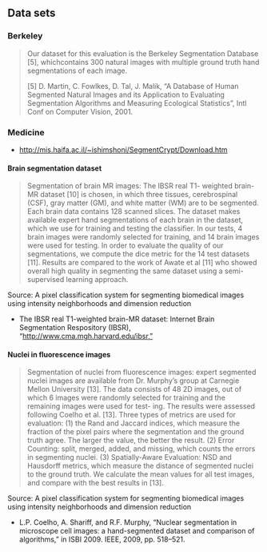 ## Data sets

### Berkeley
> Our dataset for this evaluation is the Berkeley Segmentation Database [5],
> whichcontains 300 natural images with multiple ground truth hand
> segmentations of each image.
>
> [5] D. Martin, C. Fowlkes, D. Tal, J. Malik, “A Database of Human Segmented
> Natural Images and its Application to Evaluating Segmentation Algorithms and
> Measuring Ecological Statistics”, Intl Conf on Computer Vision, 2001.


### Medicine

*  http://mis.haifa.ac.il/~ishimshoni/SegmentCrypt/Download.htm


#### Brain segmentation dataset

> Segmentation of brain MR images: The IBSR real T1- weighted brain-MR dataset
[10] is chosen, in which three tissues, cerebrospinal (CSF), gray matter (GM),
and white matter (WM) are to be segmented. Each brain data contains 128 scanned
slices. The dataset makes available expert hand segmentations of each brain in
the dataset, which we use for training and testing the classifier. In our
tests, 4 brain images were randomly selected for training, and 14 brain images
were used for testing. In order to evaluate the quality of our segmentations,
we compute the dice metric for the 14 test datasets [11]. Results are compared
to the work of Awate et al [11] who showed overall high quality in segmenting
the same dataset using a semi-supervised learning approach.

Source: A pixel classification system for segmenting biomedical images using
        intensity neighborhoods and dimension reduction

* The IBSR real T1-weighted brain-MR dataset: Internet Brain Segmentation
  Respository (IBSR), “http://www.cma.mgh.harvard.edu/ibsr,”


#### Nuclei in fluorescence images

> Segmentation of nuclei from fluorescence images: expert segmented nuclei
images are available from Dr. Murphy’s group at Carnegie Mellon University
[13]. The data consists of 48 2D images, out of which 6 images were randomly
selected for training and the remaining images were used for test- ing. The
results were assessed following Coelho et al. [13]. Three types of metrics are
used for evaluation: (1) the Rand and Jaccard indices, which measure the
fraction of the pixel pairs where the segmentation and the ground truth agree.
The larger the value, the better the result. (2) Error Counting: split, merged,
added, and missing, which counts the errors in segmenting nuclei. (3)
Spatially-Aware Evaluation: NSD and Hausdorff metrics, which measure the
distance of segmented nuclei to the ground truth. We calculate the mean values
for all test images, and compare with the best results in [13].

Source: A pixel classification system for segmenting biomedical images using
        intensity neighborhoods and dimension reduction

* L.P. Coelho, A. Shariff, and R.F. Murphy, “Nuclear segmentation in microscope
  cell images: a hand-segmented dataset and comparison of algorithms,” in ISBI
  2009. IEEE, 2009, pp. 518–521.